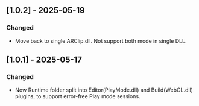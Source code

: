 ## [1.0.2] - 2025-05-19

### Changed

- Move back to single ARClip.dll. Not support both mode in single DLL.


## [1.0.1] - 2025-05-17

### Changed

- Now Runtime folder split into Editor(PlayMode.dll) and Build(WebGL.dll) plugins, to support error-free Play mode sessions.

